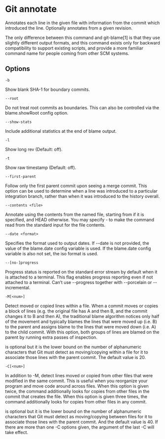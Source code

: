 # Git annotate

Annotates each line in the given file with information from the commit which introduced the line. Optionally annotates from a given revision.

The only difference between this command and git-blame[1] is that they use slightly different output formats, and this command exists only for backward compatibility to support existing scripts, and provide a more familiar command name for people coming from other SCM systems.

## Options

```
-b
```

Show blank SHA-1 for boundary commits.

```
--root
```

Do not treat root commits as boundaries. This can also be controlled via the blame.showRoot config option.

```
--show-stats
```

Include additional statistics at the end of blame output.

```
-l
```

Show long rev (Default: off).

```
-t
```

Show raw timestamp (Default: off).

```
--first-parent
```

Follow only the first parent commit upon seeing a merge commit. This option can be used to determine when a line was introduced to a particular integration branch, rather than when it was introduced to the history overall.

```
--contents <file>
```

Annotate using the contents from the named file, starting from <rev> if it is specified, and HEAD otherwise. You may specify - to make the command read from the standard input for the file contents.

```
--date <format>
```

Specifies the format used to output dates. If --date is not provided, the value of the blame.date config variable is used. If the blame.date config variable is also not set, the iso format is used.

```
--[no-]progress
```

Progress status is reported on the standard error stream by default when it is attached to a terminal. This flag enables progress reporting even if not attached to a terminal. Can’t use --progress together with --porcelain or --incremental.

```
-M[<num>]
```

Detect moved or copied lines within a file. When a commit moves or copies a block of lines (e.g. the original file has A and then B, and the commit changes it to B and then A), the traditional blame algorithm notices only half of the movement and typically blames the lines that were moved up (i.e. B) to the parent and assigns blame to the lines that were moved down (i.e. A) to the child commit. With this option, both groups of lines are blamed on the parent by running extra passes of inspection.

<num> is optional but it is the lower bound on the number of alphanumeric characters that Git must detect as moving/copying within a file for it to associate those lines with the parent commit. The default value is 20.

```
-C[<num>]
```

In addition to -M, detect lines moved or copied from other files that were modified in the same commit. This is useful when you reorganize your program and move code around across files. When this option is given twice, the command additionally looks for copies from other files in the commit that creates the file. When this option is given three times, the command additionally looks for copies from other files in any commit.

<num> is optional but it is the lower bound on the number of alphanumeric characters that Git must detect as moving/copying between files for it to associate those lines with the parent commit. And the default value is 40. If there are more than one -C options given, the <num> argument of the last -C will take effect.
